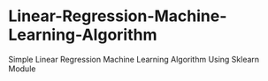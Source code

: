 # Linear-Regression-Machine-Learning-Algorithm
Simple Linear Regression Machine Learning Algorithm Using Sklearn Module
